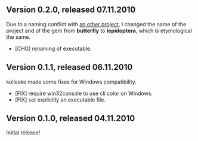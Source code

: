 ## Version 0.2.0, released 07.11.2010

Due to a naming conflict with [an other project][1], I changed the name of the project and of the gem from __butterfly__ to __lepidoptera__, which is etymological the same.

* [CHG] renaming of executable.


## Version 0.1.1, released 06.11.2010

kolleske made some fixes for Windows compatibility.

* [FIX] require win32console to use cli color on Windows.
* [FIX] set explicitly an executable file.


## Version 0.1.0, released 04.11.2010

Initial release!



[1]: http://butterflycode.sourceforge.net/ "Butterfly Code Generator"